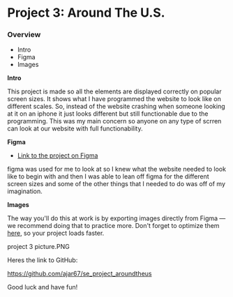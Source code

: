 # Project 3: Around The U.S.

### Overview

- Intro
- Figma
- Images

**Intro**

This project is made so all the elements are displayed correctly on popular screen sizes. It shows what I have programmed the website to look like on different scales. So, instead of the website crashing when someone looking at it on an iphone it just looks different but still functionable due to the programming. This was my main concern so anyone on any type of scrren can look at our website with full functionability.

**Figma**

- [Link to the project on Figma](https://www.figma.com/file/ii4xxsJ0ghevUOcssTlHZv/Sprint-3%3A-Around-the-US?node-id=0%3A1)

figma was used for me to look at so I knew what the website needed to look like to begin with and then I was able to lean off figma for the different screen sizes and some of the other things that I needed to do was off of my imagination.

**Images**

The way you'll do this at work is by exporting images directly from Figma — we recommend doing that to practice more. Don't forget to optimize them [here](https://tinypng.com/), so your project loads faster.

project 3 picture.PNG

Heres the link to GitHub:

https://github.com/ajar67/se_project_aroundtheus

Good luck and have fun!
